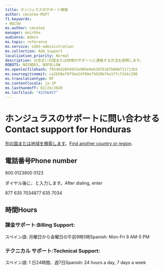 ```yaml
---
title: ホンジュラスのサポート情報
author: cmcatee-MSFT
f1.keywords:
- NOCSH
ms.author: cmcatee
manager: mnirkhe
audience: Admin
ms.topic: reference
ms.service: o365-administration
ms.collection: Adm_Support
localization_priority: Normal
description: お住まいの国または地域のサポートに連絡する方法を説明します。
ROBOTS: NOINDEX, NOFOLLOW
ms.openlocfilehash: f954642054953e909e9e6287610fb068f11713b5
ms.sourcegitcommit: ca2b58ef8f5be24f09e73620b74a1ffcf2d4c290
ms.translationtype: MT
ms.contentlocale: ja-JP
ms.lasthandoff: 02/24/2020
ms.locfileid: "42256457"
---
```

# <a name="contact-support-for-honduras"></a><span data-ttu-id="7be96-103">ホンジュラスのサポートに問い合わせる</span><span class="sxs-lookup"><span data-stu-id="7be96-103">Contact support for Honduras</span></span>

<span data-ttu-id="7be96-104">[別の国または地域を検索します](../contact-support-for-business-products.md)。</span><span class="sxs-lookup"><span data-stu-id="7be96-104">[Find another country or region](../contact-support-for-business-products.md).</span></span>

## <a name="phone-number"></a><span data-ttu-id="7be96-105">電話番号</span><span class="sxs-lookup"><span data-stu-id="7be96-105">Phone number</span></span>
<span data-ttu-id="7be96-106">800 0123</span><span class="sxs-lookup"><span data-stu-id="7be96-106">800 0123</span></span>

<span data-ttu-id="7be96-107">ダイヤル後に、と入力します。</span><span class="sxs-lookup"><span data-stu-id="7be96-107">After dialing, enter</span></span>

<span data-ttu-id="7be96-108">877 635 7034</span><span class="sxs-lookup"><span data-stu-id="7be96-108">877 635 7034</span></span>

## <a name="hours"></a><span data-ttu-id="7be96-109">時間</span><span class="sxs-lookup"><span data-stu-id="7be96-109">Hours</span></span>
### <a name="billing-support"></a><span data-ttu-id="7be96-110">課金サポート:</span><span class="sxs-lookup"><span data-stu-id="7be96-110">Billing Support:</span></span>

<span data-ttu-id="7be96-111">スペイン語: 月曜日から金曜日の午前9時5時</span><span class="sxs-lookup"><span data-stu-id="7be96-111">Spanish: Mon-Fri 9 AM-5 PM</span></span>

### <a name="technical-support"></a><span data-ttu-id="7be96-112">テクニカル サポート:</span><span class="sxs-lookup"><span data-stu-id="7be96-112">Technical Support:</span></span>

<span data-ttu-id="7be96-113">スペイン語: 1 日24時間、週7日</span><span class="sxs-lookup"><span data-stu-id="7be96-113">Spanish: 24 hours a day, 7 days a week</span></span>